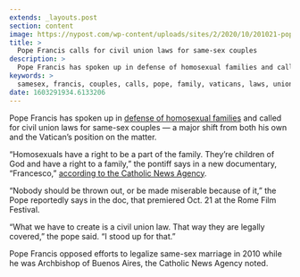 ```yaml
--- 
extends: _layouts.post 
section: content 
image: https://nypost.com/wp-content/uploads/sites/2/2020/10/201021-pope-francis-civil-unions.jpg?quality=90&strip=all&w=1200 
title: > 
  Pope Francis calls for civil union laws for same-sex couples 
description: > 
  Pope Francis has spoken up in defense of homosexual families and called for civil union laws for same-sex couples — a major shift from both his own and the Vatican’s position on the matter.They’re children of God and have a right to a family,” the pontiff says in a new documentary, “Francesco,” according to the Catholic News Agency.“What we have to create is a civil union law.That way they are legally covered,” the pope said.“I stood up for that.”Pope Francis opposed efforts to legalize same-sex marriage in 2010 while he was Archbishop of Buenos Aires, the Catholic News Agency noted. 
keywords: > 
  samesex, francis, couples, calls, pope, family, vaticans, laws, union, way, civil, right, catholic 
date: 1603291934.6133206 
--- 
```

<div><p>Pope Francis has spoken up in <a href="https://nypost.com/2020/09/20/pope-francis-to-parents-of-lgbt-kids-god-loves-your-children/">defense of homosexual families</a> and called for civil union laws for same-sex couples &#8212; a major shift from both his own and the Vatican&#8217;s position on the matter.</p>
<p>&#8220;Homosexuals have a right to be a part of the family. They&#8217;re children of God and have a right to a family,&#8221; the pontiff says in a new documentary, &#8220;Francesco,&#8221; <a href="https://www.catholicnewsagency.com/news/pope-francis-calls-for-civil-union-law-for-same-sex-couples-in-shift-from-vatican-stance-12462" rel="noopener noreferrer" target="_blank">according to the Catholic News Agency</a>.</p>
<p>&#8220;Nobody should be thrown out, or be made miserable because of it,&#8221; the Pope reportedly says in the doc, that premiered Oct. 21 at the Rome Film Festival.</p>
 
<p>&#8220;What we have to create is a civil union law. That way they are legally covered,&#8221; the pope said. &#8220;I stood up for that.&#8221;</p>
<p>Pope Francis opposed efforts to legalize same-sex marriage in 2010 while he was Archbishop of Buenos Aires, the Catholic News Agency noted.</p>
			</div>